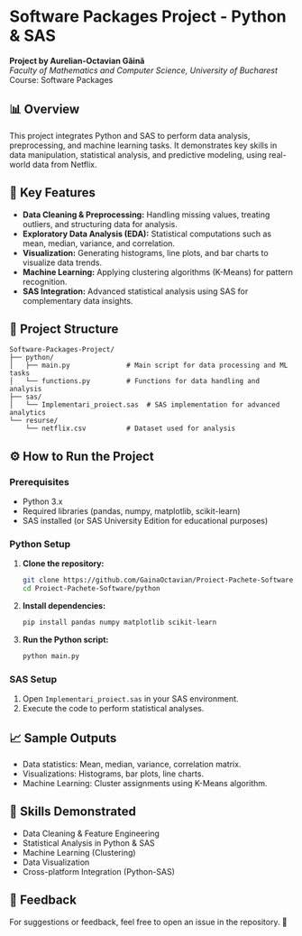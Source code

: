
# Software Packages Project - Python & SAS

**Project by Aurelian-Octavian Găină**  
*Faculty of Mathematics and Computer Science, University of Bucharest*  
Course: Software Packages

## 📊 Overview

This project integrates Python and SAS to perform data analysis, preprocessing, and machine learning tasks. It demonstrates key skills in data manipulation, statistical analysis, and predictive modeling, using real-world data from Netflix.

## 🚀 Key Features

- **Data Cleaning & Preprocessing:** Handling missing values, treating outliers, and structuring data for analysis.
- **Exploratory Data Analysis (EDA):** Statistical computations such as mean, median, variance, and correlation.
- **Visualization:** Generating histograms, line plots, and bar charts to visualize data trends.
- **Machine Learning:** Applying clustering algorithms (K-Means) for pattern recognition.
- **SAS Integration:** Advanced statistical analysis using SAS for complementary data insights.

## 📂 Project Structure

```
Software-Packages-Project/
├── python/
│   ├── main.py              # Main script for data processing and ML tasks
│   └── functions.py         # Functions for data handling and analysis
├── sas/
│   └── Implementari_proiect.sas  # SAS implementation for advanced analytics
└── resurse/
    └── netflix.csv          # Dataset used for analysis
```

## ⚙️ How to Run the Project

### Prerequisites
- Python 3.x
- Required libraries (pandas, numpy, matplotlib, scikit-learn)
- SAS installed (or SAS University Edition for educational purposes)

### Python Setup

1. **Clone the repository:**
   ```bash
   git clone https://github.com/GainaOctavian/Proiect-Pachete-Software.git
   cd Proiect-Pachete-Software/python
   ```

2. **Install dependencies:**
   ```bash
   pip install pandas numpy matplotlib scikit-learn
   ```

3. **Run the Python script:**
   ```bash
   python main.py
   ```

### SAS Setup

1. Open `Implementari_proiect.sas` in your SAS environment.
2. Execute the code to perform statistical analyses.

## 📈 Sample Outputs

- Data statistics: Mean, median, variance, correlation matrix.
- Visualizations: Histograms, bar plots, line charts.
- Machine Learning: Cluster assignments using K-Means algorithm.

## 🧠 Skills Demonstrated

- Data Cleaning & Feature Engineering
- Statistical Analysis in Python & SAS
- Machine Learning (Clustering)
- Data Visualization
- Cross-platform Integration (Python-SAS)

## 📢 Feedback

For suggestions or feedback, feel free to open an issue in the repository. 🚀
